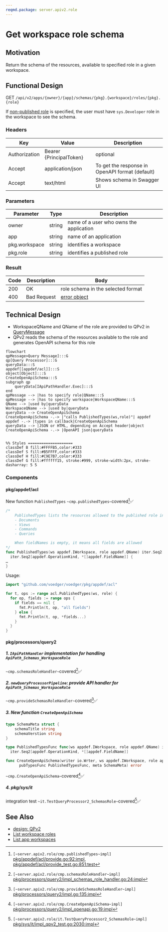 ```yaml
---
reqmd.package: server.apiv2.role
---
```


# Get workspace role schema

## Motivation

Return the schema of the resources, available to specified role in a given workspace.

## Functional Design

GET `/api/v2/apps/{owner}/{app}/schemas/{pkg}.{workspace}/roles/{pkg}.{role}`

If [non-published role](../authnz/published-roles.md) is specified, the user must have `sys.Developer` role in the workspace to see the schema.

### Headers

| Key | Value | Description |
| --- | --- | --- |
| Authorization | Bearer {PrincipalToken} | optional |
| Accept | application/json | To get the response in OpenAPI format (default) |
| Accept | text/html | Shows schema in Swagger UI |

### Parameters

| Parameter | Type | Description |
| --- | --- | --- |
| owner | string | name of a user who owns the application |
| app | string | name of an application |
| pkg.workspace | string | identifies a workspace |
| pkg.role | string | identifies a published role |

### Result

| Code | Description | Body |
| --- | --- | --- |
| 200 | OK | role schema in the selected format |
| 400 | Bad Request | [error object](errors.md) |

## Technical Design

- WorkspaceQName and QName of the role are provided to QPv2 in [QueryMessage](../design/qp.md#qpMessage)
- QPv2 reads the schema of the resources available to the role and generates OpenAPI schema for this role

```mermaid
flowchart
qpMessage>Query Message]:::G
qp[Query Processor]:::G
queryData:::S
appdef[[appdef/acl]]:::S
object[Object]:::S
CreateOpenApiSchema:::S
subgraph qp
    queryData[IApiPathHandler.Exec]:::S
end
qpMessage --> |has to specify role|QName:::S
qpMessage --> |has to specify workspace|WorkspaceQName:::S
QName --> |used by|queryData
WorkspaceQName --> |used by|queryData
queryData --> CreateOpenApiSchema
CreateOpenApiSchema -.-> |"calls PublishedTypes(ws,role)"| appdef
appdef -.-> |types in callback|CreateOpenApiSchema
queryData --> |JSON or HTML, depending on Accept header|object
CreateOpenApiSchema -.-> |OpenAPI json|queryData


%% Styles ====================
classDef B fill:#FFFFB5,color:#333
classDef S fill:#B5FFFF,color:#333
classDef H fill:#C9E7B7,color:#333
classDef G fill:#ffffff15, stroke:#999, stroke-width:2px, stroke-dasharray: 5 5
```

### Components

#### pkg/appdef/acl

New function `PublishedTypes` `~cmp.publishedTypes~`covered[^1]✅

```go
/*
    PublishedTypes lists the resources allowed to the published role in the workspace and ancestors (including resources available to non-authenticated requests):
    - Documents
    - Views
    - Commands
    - Queries

    When fieldNames is empty, it means all fields are allowed
*/
func PublishedTypes(ws appdef.IWorkspace, role appdef.QName) iter.Seq2[appdef.IType,
  iter.Seq2[appdef.OperationKind, *[]appdef.FieldName]] {
…
}
```

Usage:

```go
import "github.com/voedger/voedger/pkg/appdef/acl"

for t, ops := range acl.PublishedTypes(ws, role) {
  for op, fields := range ops {
    if fields == nil {
      fmt.Println(t, op, "all fields")
    } else {
      fmt.Println(t, op, *fields...)
    }
  }
}
```

#### pkg/processors/query2

##### 1. `IApiPathHandler` implementation for handling `ApiPath_Schemas_WorkspaceRole`

`~cmp.schemasRoleHandler~`covered[^2]✅

##### 2. `newQueryProcessorPipeline`: provide API handler for `ApiPath_Schemas_WorkspaceRole`

`~cmp.provideSchemasRoleHandler~`covered[^3]✅

##### 3. New function `CreateOpenApiSchema`

```go
type SchemaMeta struct {
    schemaTitle string
    schemaVerstion string
}

type PublishedTypesFunc func(ws appdef.IWorkspace, role appdef.QName) iter.Seq2[appdef.IType,
  iter.Seq2[appdef.OperationKind, *[]appdef.FieldName]]

func CreateOpenApiSchema(writer io.Wrter, ws appdef.IWorkspace, role appdef.QName, 
      pubTypesFunc PublishedTypesFunc, meta SchemaMeta) error
```

`~cmp.CreateOpenApiSchema~`covered[^4]✅

##### 4. pkg/sys/it

integration test `~it.TestQueryProcessor2_SchemasRole~`covered[^5]✅

## See Also

- [design: QPv2](../design/qp.md#query-processor-v2-apiv2)
- [List workspace roles](list-ws-roles.md)
- [List app workspaces](list-app-workspaces.md)

[^1]: `[~server.apiv2.role/cmp.publishedTypes~impl]` [pkg/appdef/acl/provide.go:92:impl](https://github.com/voedger/voedger/blob/965d3b9049d21235163ca2693e0143da2bc247fd/pkg/appdef/acl/provide.go#L92), [pkg/appdef/acl/provide_test.go:851:test](https://github.com/voedger/voedger/blob/965d3b9049d21235163ca2693e0143da2bc247fd/pkg/appdef/acl/provide_test.go#L851)
[^2]: `[~server.apiv2.role/cmp.schemasRoleHandler~impl]` [pkg/processors/query2/impl_schemas_role_handler.go:24:impl](https://github.com/voedger/voedger/blob/012bab77ca6ebfa6e3dee6a15f5b292dec478ff8/pkg/processors/query2/impl_schemas_role_handler.go#L24)
[^3]: `[~server.apiv2.role/cmp.provideSchemasRoleHandler~impl]` [pkg/processors/query2/impl.go:135:impl](https://github.com/voedger/voedger/blob/012bab77ca6ebfa6e3dee6a15f5b292dec478ff8/pkg/processors/query2/impl.go#L135)
[^4]: `[~server.apiv2.role/cmp.CreateOpenApiSchema~impl]` [pkg/processors/query2/impl_openapi.go:19:impl](https://github.com/voedger/voedger/blob/012bab77ca6ebfa6e3dee6a15f5b292dec478ff8/pkg/processors/query2/impl_openapi.go#L19)
[^5]: `[~server.apiv2.role/it.TestQueryProcessor2_SchemasRole~impl]` [pkg/sys/it/impl_qpv2_test.go:2030:impl](https://github.com/voedger/voedger/blob/012bab77ca6ebfa6e3dee6a15f5b292dec478ff8/pkg/sys/it/impl_qpv2_test.go#L2030)
